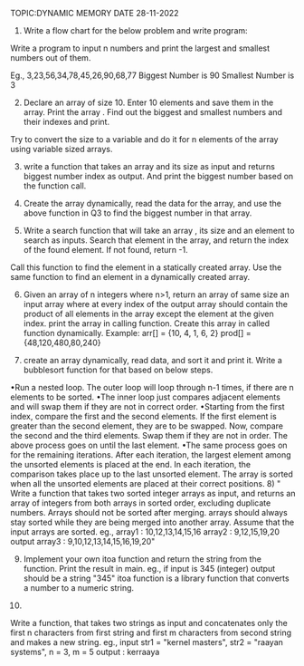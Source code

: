 
TOPIC:DYNAMIC MEMORY                                   DATE 28-11-2022




1. Write a flow chart for the below problem and write program:

Write a program to input n numbers and print the largest and smallest numbers out of them.

Eg., 3,23,56,34,78,45,26,90,68,77
Biggest Number is 90
Smallest Number is 3

2) Declare an array of size 10. Enter 10 elements and save them in the array. Print the array . Find out the biggest and smallest numbers and their indexes and print.

Try to convert the size to a variable and do it for n elements of the array using variable sized 
arrays.

3) write a function that takes an array and its size as input and returns biggest number index as output. And print the biggest number based on the function call.

4) Create the array dynamically, read the data for the array, and use the above function in Q3 to find the biggest number in that array.

5) Write a search function that will take an array , its size and an element to search as inputs. Search that element in the array, and return the index of the found element. If not found, return -1.

Call this function to find the element in a statically created array. Use the same function to find an element in a dynamically created array.

6) Given an array of n integers where n>1, return an array of same size an input array where at every index of the output array should contain the product of all elements in the array except the element at the given index. print the array in calling function. Create this array in called function dynamically.
Example:
arr[] = {10, 4, 1, 6, 2}
prod[] = {48,120,480,80,240}

7) create an array dynamically, read data, and sort it and print it. Write a bubblesort function for that based on below steps.

•Run a nested loop. The outer loop will loop through n-1 times, if there are n elements to be sorted.
•The inner loop just compares adjacent elements and will swap them if they are not in correct order.
•Starting from the first index, compare the first and the second elements. If the first element is greater than the second element, they are to be swapped.
Now, compare the second and the third elements. Swap them if they are not in order.
The above process goes on until the last element.
•The same process goes on for the remaining iterations. After each iteration, the largest element among the unsorted elements is placed at the end.
In each iteration, the comparison takes place up to the last unsorted element.
The array is sorted when all the unsorted elements are placed at their correct positions.
8) 
" Write a function that takes two sorted integer arrays as input, and returns an array of integers from both arrays in sorted order, excluding duplicate numbers. Arrays should not be sorted after merging. arrays should always stay sorted while they are being merged into another array.
Assume that the input arrays are sorted.
eg., array1 : 10,12,13,14,15,16
array2 : 9,12,15,19,20
output array3 : 9,10,12,13,14,15,16,19,20"

9) Implement your own itoa function and return the string from the function. Print the result in main.
eg., if input is 345 (integer) output should be a string "345" 
itoa function is a library function that converts a number to a numeric string.

10) 
Write a function, that takes two strings as input and concatenates only the first n characters from first string and first m characters from second string and makes a new string.
 eg., input str1 = "kernel masters", str2 = "raayan systems", n = 3, m = 5
 output : kerraaya



